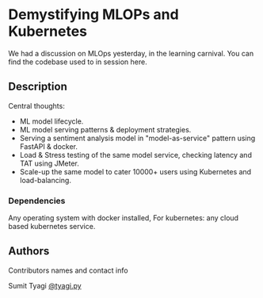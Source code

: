 # Demystifying MLOPs and Kubernetes

We had a discussion on MLOps yesterday, in the learning carnival. You can find the codebase used to in session here.



## Description

Central thoughts:
- ML model lifecycle.
- ML model serving  patterns & deployment strategies.
- Serving a sentiment analysis model in "model-as-service" pattern using FastAPI & docker.
- Load & Stress testing of the same model service, checking latency and TAT using JMeter.
- Scale-up the same model to cater 10000+ users using Kubernetes and load-balancing.


### Dependencies

Any operating system with docker installed, For kubernetes: any cloud based kubernetes service.

## Authors

Contributors names and contact info

Sumit Tyagi [@tyagi.py](https://www.instagram.com/tyagi.py/)
